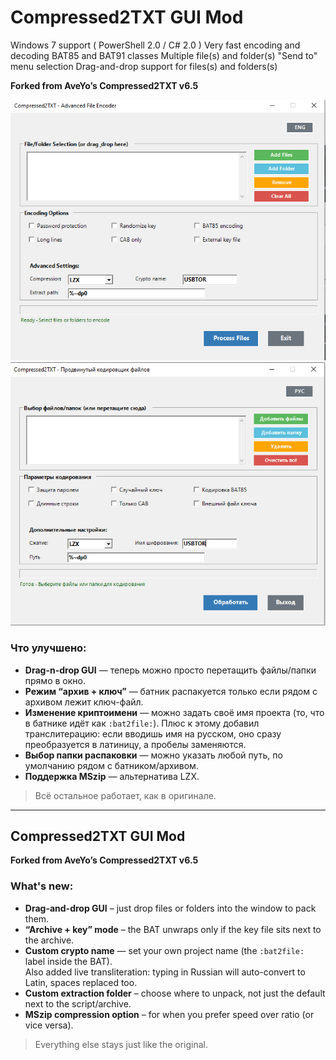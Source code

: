 # Compressed2TXT GUI Mod
Windows 7 support ( PowerShell 2.0 / C# 2.0 )
Very fast encoding and decoding BAT85 and BAT91 classes
Multiple file(s) and folder(s) "Send to" menu selection 
Drag-and-drop support for files(s) and folders(s)  

**Forked from AveYo’s Compressed2TXT v6.5**

![Preview](preview1.jpg)
![Preview](preview2.jpg)

### Что улучшено:

-  **Drag-n-drop GUI** — теперь можно просто перетащить файлы/папки прямо в окно.
-  **Режим “архив + ключ”** — батник распакуется только если рядом с архивом лежит ключ-файл.
-  **Изменение криптоимени** — можно задать своё имя проекта (то, что в батнике идёт как `:bat2file:`).
   Плюс к этому добавил транслитерацию: если вводишь имя на русском, оно сразу преобразуется в латиницу, а пробелы заменяются.
-  **Выбор папки распаковки** — можно указать любой путь, по умолчанию рядом с батником/архивом.
-  **Поддержка MSzip** — альтернатива LZX.

>  Всё остальное работает, как в оригинале.

---

## Compressed2TXT GUI Mod

**Forked from AveYo’s Compressed2TXT v6.5**

### What's new:

-  **Drag-and-drop GUI** – just drop files or folders into the window to pack them.
-  **“Archive + key” mode** – the BAT unwraps only if the key file sits next to the archive.
-  **Custom crypto name** — set your own project name (the `:bat2file:` label inside the BAT).  
   Also added live transliteration: typing in Russian will auto-convert to Latin, spaces replaced too.
-  **Custom extraction folder** – choose where to unpack, not just the default next to the script/archive.
-  **MSzip compression option** – for when you prefer speed over ratio (or vice versa).

>  Everything else stays just like the original.
